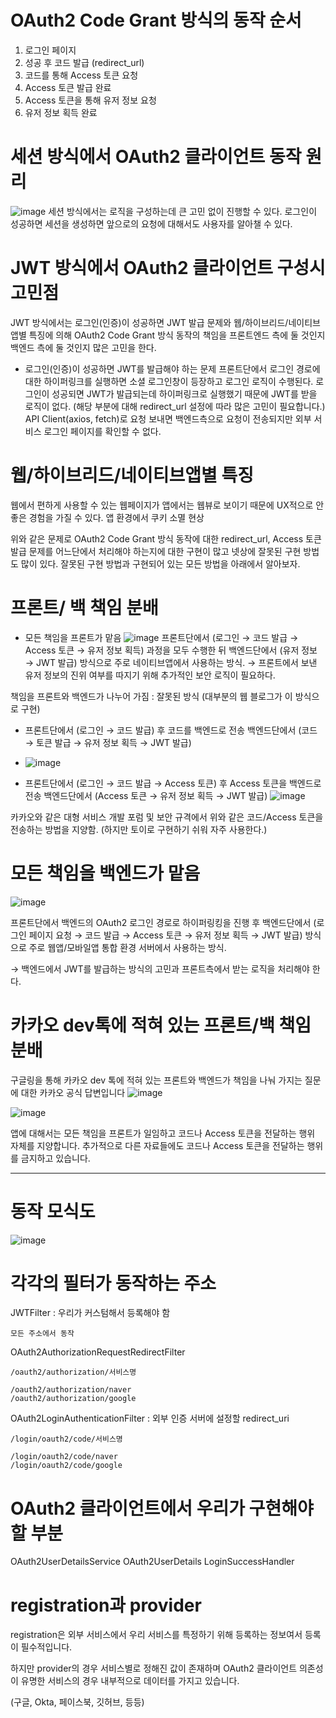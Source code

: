 # OAuth2 Code Grant 방식의 동작 순서

1. 로그인 페이지
2. 성공 후 코드 발급 (redirect_url)
3. 코드를 통해 Access 토큰 요청
4. Access 토큰 발급 완료
5. Access 토큰을 통해 유저 정보 요청
6. 유저 정보 획득 완료


# 세션 방식에서 OAuth2 클라이언트 동작 원리
![image](https://github.com/user-attachments/assets/c918269c-daf3-4b8a-af6e-05aaeada36cb)
세션 방식에서는 로직을 구성하는데 큰 고민 없이 진행할 수 있다. 로그인이 성공하면 세션을 생성하면 앞으로의 요청에 대해서도 사용자를 알아챌 수 있다.



# JWT 방식에서 OAuth2 클라이언트 구성시 고민점
JWT 방식에서는 로그인(인증)이 성공하면 JWT 발급 문제와 웹/하이브리드/네이티브앱별 특징에 의해 OAuth2 Code Grant 방식 동작의 책임을 프론트엔드 측에 둘 것인지 백엔드 측에 둘 것인지 많은 고민을 한다.

- 로그인(인증)이 성공하면 JWT를 발급해야 하는 문제
  프론트단에서 로그인 경로에 대한 하이퍼링크를 실행하면 소셜 로그인창이 등장하고 로그인 로직이 수행된다.
  로그인이 성공되면 JWT가 발급되는데 하이퍼링크로 실행했기 때문에 JWT를 받을 로직이 없다. (해당 부분에 대해 redirect_url 설정에 따라 많은 고민이 필요합니다.)
  API Client(axios, fetch)로 요청 보내면 백엔드측으로 요청이 전송되지만 외부 서비스 로그인 페이지를 확인할 수 없다.


# 웹/하이브리드/네이티브앱별 특징
  웹에서 편하게 사용할 수 있는 웹페이지가 앱에서는 웹뷰로 보이기 때문에 UX적으로 안좋은 경험을 가질 수 있다.
  앱 환경에서 쿠키 소멸 현상

위와 같은 문제로 OAuth2 Code Grant 방식 동작에 대한 redirect_url, Access 토큰 발급 문제를 어느단에서 처리해야 하는지에 대한 구현이 많고 넷상에 잘못된 구현 방법도 많이 있다.
잘못된 구현 방법과 구현되어 있는 모든 방법을 아래에서 알아보자.


# 프론트/ 백 책임 분배 
- 모든 책임을 프론트가 맡음
  ![image](https://github.com/user-attachments/assets/b1c59332-1ad1-4891-adbd-ce66cd710139)
프론트단에서 (로그인 → 코드 발급 → Access 토큰 → 유저 정보 획득) 과정을 모두 수행한 뒤 백엔드단에서 (유저 정보 → JWT 발급) 방식으로 주로 네이티브앱에서 사용하는 방식.
→ 프론트에서 보낸 유저 정보의 진위 여부를 따지기 위해 추가적인 보안 로직이 필요하다.

책임을 프론트와 백엔드가 나누어 가짐 : 잘못된 방식 (대부분의 웹 블로그가 이 방식으로 구현)
- 프론트단에서 (로그인 → 코드 발급) 후 코드를 백엔드로 전송 백엔드단에서 (코드 → 토큰 발급 → 유저 정보 획득 → JWT 발급)
- ![image](https://github.com/user-attachments/assets/92626f54-4dd0-4bd1-b774-43d8d6972070)

- 프론트단에서 (로그인 → 코드 발급 → Access 토큰) 후 Access 토큰을 백엔드로 전송 백엔드단에서 (Access 토큰 → 유저 정보 획득 → JWT 발급)
 ![image](https://github.com/user-attachments/assets/84497544-2281-4351-8e4c-5fe71f80af74)

카카오와 같은 대형 서비스 개발 포럼 및 보안 규격에서 위와 같은 코드/Access 토큰을 전송하는 방법을 지양함. (하지만 토이로 구현하기 쉬워 자주 사용한다.)


# 모든 책임을 백엔드가 맡음
![image](https://github.com/user-attachments/assets/89662cc7-6fe7-4fce-951f-715192f8dc76)

프론트단에서 백엔드의 OAuth2 로그인 경로로 하이퍼링킹을 진행 후 백엔드단에서 (로그인 페이지 요청 → 코드 발급 → Access 토큰 → 유저 정보 획득 → JWT 발급) 방식으로 주로 웹앱/모바일앱 통합 환경 서버에서 사용하는 방식.

→ 백엔드에서 JWT를 발급하는 방식의 고민과 프론트측에서 받는 로직을 처리해야 한다.


# 카카오 dev톡에 적혀 있는 프론트/백 책임 분배
구글링을 통해 카카오 dev 톡에 적혀 있는 프론트와 백엔드가 책임을 나눠 가지는 질문에 대한 카카오 공식 답변입니다
![image](https://github.com/user-attachments/assets/e19401b8-1873-4553-9202-97b76597f24a)

![image](https://github.com/user-attachments/assets/8fd891a2-2e10-4445-9906-81797dc3cbe1)

앱에 대해서는 모든 책임을 프론트가 일임하고 코드나 Access 토큰을 전달하는 행위 자체를 지양합니다.
추가적으로 다른 자료들에도 코드나 Access 토큰을 전달하는 행위를 금지하고 있습니다.

 

----
# 동작 모식도 
![image](https://github.com/user-attachments/assets/86071c68-0e6d-4c0e-a914-a81b999aff39)


# 각각의 필터가 동작하는 주소

JWTFilter : 우리가 커스텀해서 등록해야 함
```
모든 주소에서 동작
```

OAuth2AuthorizationRequestRedirectFilter 
```
/oauth2/authorization/서비스명

/oauth2/authorization/naver
/oauth2/authorization/google
```

OAuth2LoginAuthenticationFilter : 외부 인증 서버에 설정할 redirect_uri
```
/login/oauth2/code/서비스명

/login/oauth2/code/naver
/login/oauth2/code/google
```



# OAuth2 클라이언트에서 우리가 구현해야 할 부분
OAuth2UserDetailsService
OAuth2UserDetails
LoginSuccessHandler



# registration과 provider
registration은 외부 서비스에서 우리 서비스를 특정하기 위해 등록하는 정보여서 등록이 필수적입니다.

하지만 provider의 경우 서비스별로 정해진 값이 존재하며 OAuth2 클라이언트 의존성이 유명한 서비스의 경우 내부적으로 데이터를 가지고 있습니다.

(구글, Okta, 페이스북, 깃허브, 등등)

